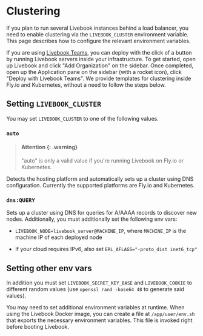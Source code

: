 # Clustering

If you plan to run several Livebook instances behind a load balancer, you need to enable clustering via the `LIVEBOOK_CLUSTER` environment variable. This page describes how to configure the relevant environment variables.

If you are using [Livebook Teams](https://livebook.dev/teams/), you can deploy with the click of a button by running Livebook servers inside your infrastructure. To get started, open up Livebook and click "Add Organization" on the sidebar. Once completed, open up the Application pane on the sidebar (with a rocket icon), click "Deploy with Livebook Teams". We provide templates for clustering inside Fly.io and Kubernetes, without a need to follow the steps below.

## Setting `LIVEBOOK_CLUSTER`

You may set `LIVEBOOK_CLUSTER` to one of the following values.

### `auto`

> #### Attention {: .warning}
>
> "auto" is only a valid value if you're running Livebook on Fly.io or Kubernetes.

Detects the hosting platform and automatically sets up a cluster using DNS configuration. Currently the supported platforms are Fly.io and Kubernetes.

### `dns:QUERY`

Sets up a cluster using DNS for queries for A/AAAA records to discover new nodes. Additionally, you must additionally set the following env vars:

  * `LIVEBOOK_NODE=livebook_server@MACHINE_IP`, where `MACHINE_IP` is the machine IP of each deployed node

  * If your cloud requires IPv6, also set `ERL_AFLAGS="-proto_dist inet6_tcp"`

## Setting other env vars

In addition you must set `LIVEBOOK_SECRET_KEY_BASE` and `LIVEBOOK_COOKIE` to different random values (use `openssl rand -base64 48` to generate said values).

You may need to set additional environment variables at runtime. When using the Livebook Docker image, you can create a file at `/app/user/env.sh` that exports the necessary environment variables. This file is invoked right before booting Livebook.
